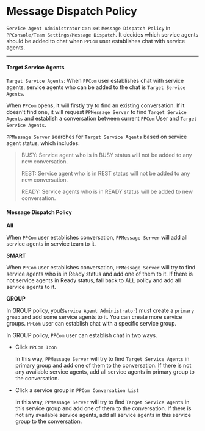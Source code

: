 # Message Dispatch Policy

`Service Agent Administrator` can set `Message Dispatch Policy` in `PPConsole/Team Settings/Message Dispatch`. It decides which service agents should be added to chat when `PPCom` user establishes chat with service agents.

--------

#### Target Service Agents

`Target Service Agents`: When `PPCom` user establishes chat with service agents, service agents who can be added to the chat is `Target Service Agents`.

When `PPCom` opens, it will firstly try to find an existing conversation. If it doesn't find one, it will request `PPMessage Server` to find `Target Service Agents` and establish a conversation between current `PPCom` User and `Target Service Agents`.

`PPMessage Server` searches for `Target Service Agents` based on service agent status, which includes:

> BUSY: Service agent who is in BUSY status will not be added to any new conversation.
> 
> REST: Service agent who is in REST status will not be added to any new conversation.
>
> READY: Service agents who is in READY status will be added to new conversation.


#### Message Dispatch Policy

**All**

When `PPCom` user establishes conversation, `PPMessage Server` will add all service agents in service team to it.


**SMART**

When `PPCom` user establishes conversation, `PPMessage Server` will try to find service agents who is in Ready status and add one of them to it. If there is not service agents in Ready status, fall back to ALL policy and add all service agents to it.


**GROUP**

In GROUP policy, you(`Service Agent Administrator`) must create a `primary group` and add some service agents to it. You can create more service groups. `PPCom` user can establish chat with a specific service group.

In GROUP policy, `PPCom` user can establish chat in two ways.

* Click `PPCom Icon`

  In this way, `PPMessage Server` will try to find `Target Service Agents` in primary group and add one of them to the conversation. If there is not any available service agents, add all service agents in primary group to the conversation.

* Click a service group in `PPCom Conversation List`

  In this way, `PPMessage Server` will try to find `Target Service Agents` in this service group and add one of them to the conversation. If there is not any available service agents, add all service agents in this service group to the conversation.
